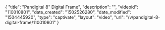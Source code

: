 {
    "title": "Pandigital 8&quot; Digital Frame",
    "description": "",
    "videoid": "110010801",
    "date_created": "1502526280",
    "date_modified": "1504445920",
    "type": "captivate",
    "layout": "video",
    "url": "\/v\/pandigital-8-digital-frame\/110010801"
}
